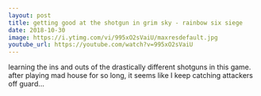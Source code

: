 ```yaml
---
layout: post
title: getting good at the shotgun in grim sky - rainbow six siege
date: 2018-10-30
image: https://i.ytimg.com/vi/995xO2sVaiU/maxresdefault.jpg
youtube_url: https://youtube.com/watch?v=995xO2sVaiU
---
```


learning the ins and outs of the drastically different shotguns in this game. after playing mad house for so long, it seems like I keep catching attackers off guard...